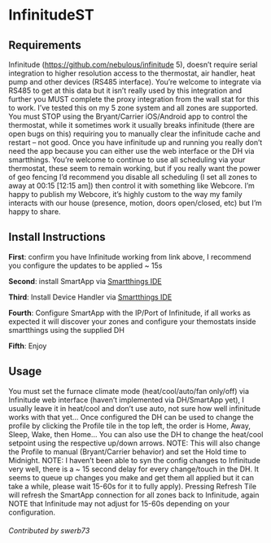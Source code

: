 # InfinitudeST

## Requirements

Infinitude (https://github.com/nebulous/infinitude 5), doesn’t require serial integration to higher resolution access to the thermostat, air handler, heat pump and other devices (RS485 interface). You’re welcome to integrate via RS485 to get at this data but it isn’t really used by this integration and further you MUST complete the proxy integration from the wall stat for this to work. I’ve tested this on my 5 zone system and all zones are supported.
You must STOP using the Bryant/Carrier iOS/Android app to control the thermostat, while it sometimes work it usually breaks infinitude (there are open bugs on this) requiring you to manually clear the infinitude cache and restart – not good. Once you have infinitude up and running you really don’t need the app because you can either use the web interface or the DH via smartthings.
You’re welcome to continue to use all scheduling via your thermostat, these seem to remain working, but if you really want the power of geo fencing I’d recommend you disable all scheduling (I set all zones to away at 00:15 [12:15 am]) then control it with something like Webcore. I’m happy to publish my Webcore, it’s highly custom to the way my family interacts with our house (presence, motion, doors open/closed, etc) but I’m happy to share.

## Install Instructions

**First**: confirm you have Infinitude working from link above, I recommend you configure the updates to be applied ~ 15s

**Second**: install SmartApp via [Smartthings IDE](https://graph.api.smartthings.com/)

**Third**: Install Device Handler via [Smartthings IDE](https://graph.api.smartthings.com/)

**Fourth**: Configure SmartApp with the IP/Port of Infinitude, if all works as expected it will discover your zones and configure your themostats inside smartthings using the supplied DH

**Fifth**: Enjoy

## Usage
You must set the furnace climate mode (heat/cool/auto/fan only/off) via Infinitude web interface (haven’t implemented via DH/SmartApp yet), I usually leave it in heat/cool and don’t use auto, not sure how well infinitude works with that yet…
Once configured the DH can be used to change the profile by clicking the Profile tile in the top left, the order is Home, Away, Sleep, Wake, then Home…
You can also use the DH to change the heat/cool setpoint using the respective up/down arrows. NOTE: This will also change the Profile to manual (Bryant/Carrier behavior) and set the Hold time to Midnight.
NOTE: I haven’t been able to syn the config changes to Infinitude very well, there is a ~ 15 second delay for every change/touch in the DH. It seems to queue up changes you make and get them all applied but it can take a while, please wait 15-60s for it to fully apply).
Pressing Refresh Tile will refresh the SmartApp connection for all zones back to Infinitude, again NOTE that Infinitude may not adjust for 15-60s depending on your configuration.

###### Contributed by swerb73
